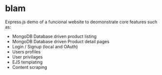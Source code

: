 blam
====

Express.js demo of a funcional website to deomonstrate core features such as:

- MongoDB Database driven product listing
- MongoDB Database driven Product detail pages
- Login / Signup (local and OAuth)
- Users profiles
- User privilages
- EJS templating
- Content scraping